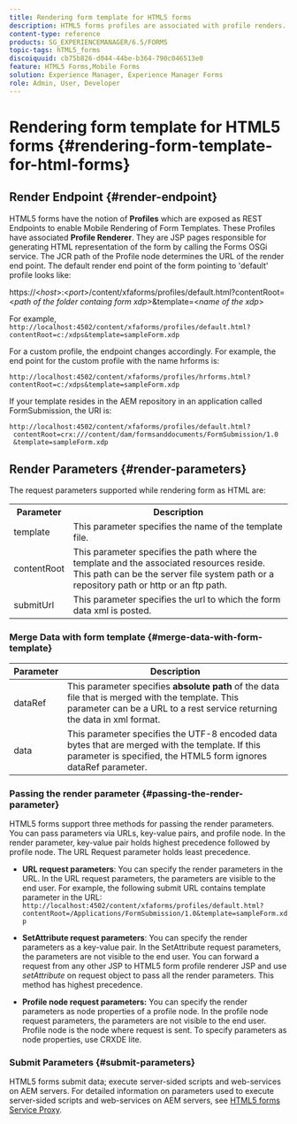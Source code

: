 ```yaml
---
title: Rendering form template for HTML5 forms
description: HTML5 forms profiles are associated with profile renders. Profile Renders are JSP pages responsible for generating HTML representation of the form by calling the Forms OSGi service.
content-type: reference
products: SG_EXPERIENCEMANAGER/6.5/FORMS
topic-tags: hTML5_forms
discoiquuid: cb75b826-d044-44be-b364-790c046513e0
feature: HTML5 Forms,Mobile Forms
solution: Experience Manager, Experience Manager Forms
role: Admin, User, Developer
---
```

# Rendering form template for HTML5 forms {#rendering-form-template-for-html-forms}

## Render Endpoint {#render-endpoint}

HTML5 forms have the notion of **Profiles** which are exposed as REST Endpoints to enable Mobile Rendering of Form Templates. These Profiles have associated **Profile Renderer**. They are JSP pages responsible for generating HTML representation of the form by calling the Forms OSGi service. The JCR path of the Profile node determines the URL of the render end point. The default render end point of the form pointing to 'default' profile looks like:

https://&lt;*host*&gt;:&lt;*port*&gt;/content/xfaforms/profiles/default.html?contentRoot=&lt;*path of the folder containg form xdp*&gt;&template=&lt;*name of the xdp*&gt;

For example, `http://localhost:4502/content/xfaforms/profiles/default.html?contentRoot=c:/xdps&template=sampleForm.xdp`

For a custom profile, the endpoint changes accordingly. For example, the end point for the custom profile with the name hrforms is:

`http://localhost:4502/content/xfaforms/profiles/hrforms.html?contentRoot=c:/xdps&template=sampleForm.xdp`

If your template resides in the AEM repository in an application called FormSubmission, the URI is:

```http
http://localhost:4502/content/xfaforms/profiles/default.html?
 contentRoot=crx:///content/dam/formsanddocuments/FormSubmission/1.0
 &template=sampleForm.xdp

```

## Render Parameters {#render-parameters}

The request parameters supported while rendering form as HTML are:

<table>
 <tbody>
  <tr>
   <th><strong>Parameter </strong></th>
   <th><strong>Description</strong></th>
  </tr>
  <tr>
   <td>template<br /> </td>
   <td>This parameter specifies the name of the template file.<br /> </td>
  </tr>
  <tr>
   <td>contentRoot<br /> </td>
   <td>This parameter specifies the path where the template and the associated resources reside. This path can be the server file system path or a repository path or http or an ftp path.<br /> </td>
  </tr>
  <tr>
   <td>submitUrl<br /> </td>
   <td>This parameter specifies the url to which the form data xml is posted.<br /> </td>
  </tr>
 </tbody>
</table>

### Merge Data with form template {#merge-data-with-form-template}

| Parameter  |Description |
|---|---|
| dataRef |This parameter specifies **absolute path** of the data file that is merged with the template. This parameter can be a URL to a rest service returning the data in xml format. |
| data |This parameter specifies the UTF-8 encoded data bytes that are merged with the template. If this parameter is specified, the HTML5 form ignores dataRef parameter. |

### Passing the render parameter {#passing-the-render-parameter}

HTML5 forms support three methods for passing the render parameters. You can pass parameters via URLs, key-value pairs, and profile node. In the render parameter, key-value pair holds highest precedence followed by profile node. The URL Request parameter holds least precedence.

* **URL request parameters**: You can specify the render parameters in the URL. In the URL request parameters, the parameters are visible to the end user. For example, the following submit URL contains template parameter in the URL: `http://localhost:4502/content/xfaforms/profiles/default.html?contentRoot=/Applications/FormSubmission/1.0&template=sampleForm.xdp`

* **SetAttribute request parameters**: You can specify the render parameters as a key-value pair. In the SetAttribute request parameters, the parameters are not visible to the end user. You can forward a request from any other JSP to HTML5 form profile renderer JSP and use *setAttribute* on request object to pass all the render parameters. This method has highest precedence.

* **Profile node request parameters:** You can specify the render parameters as node properties of a profile node. In the profile node request parameters, the parameters are not visible to the end user. Profile node is the node where request is sent. To specify parameters as node properties, use CRXDE lite.

### Submit Parameters {#submit-parameters}

HTML5 forms submit data; execute server-sided scripts and web-services on AEM servers. For detailed information on parameters used to execute server-sided scripts and web-services on AEM servers, see [HTML5 forms Service Proxy](/help/forms/using/service-proxy.md).
